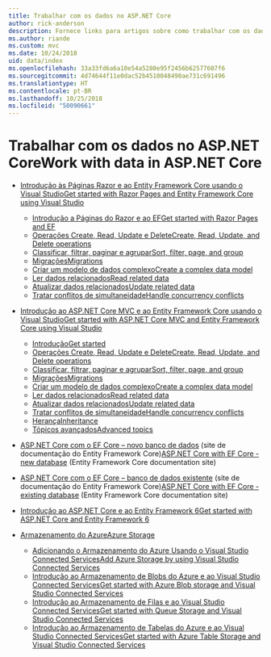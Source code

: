 ```yaml
---
title: Trabalhar com os dados no ASP.NET Core
author: rick-anderson
description: Fornece links para artigos sobre como trabalhar com os dados. Muitos usam o Entity Framework Core.
ms.author: riande
ms.custom: mvc
ms.date: 10/24/2018
uid: data/index
ms.openlocfilehash: 33a33fd6a6a10e54a5280e95f2456b62577607f6
ms.sourcegitcommit: 4d74644f11e0dac52b4510048490ae731c691496
ms.translationtype: HT
ms.contentlocale: pt-BR
ms.lasthandoff: 10/25/2018
ms.locfileid: "50090661"
---
```

# <a name="work-with-data-in-aspnet-core"></a><span data-ttu-id="73dd7-104">Trabalhar com os dados no ASP.NET Core</span><span class="sxs-lookup"><span data-stu-id="73dd7-104">Work with data in ASP.NET Core</span></span>

* [<span data-ttu-id="73dd7-105">Introdução às Páginas Razor e ao Entity Framework Core usando o Visual Studio</span><span class="sxs-lookup"><span data-stu-id="73dd7-105">Get started with Razor Pages and Entity Framework Core using Visual Studio</span></span>](xref:data/ef-rp/index)

  * [<span data-ttu-id="73dd7-106">Introdução a Páginas do Razor e ao EF</span><span class="sxs-lookup"><span data-stu-id="73dd7-106">Get started with Razor Pages and EF</span></span>](xref:data/ef-rp/intro)
  * [<span data-ttu-id="73dd7-107">Operações Create, Read, Update e Delete</span><span class="sxs-lookup"><span data-stu-id="73dd7-107">Create, Read, Update, and Delete operations</span></span>](xref:data/ef-rp/crud)
  * [<span data-ttu-id="73dd7-108">Classificar, filtrar, paginar e agrupar</span><span class="sxs-lookup"><span data-stu-id="73dd7-108">Sort, filter, page, and group</span></span>](xref:data/ef-rp/sort-filter-page)
  * [<span data-ttu-id="73dd7-109">Migrações</span><span class="sxs-lookup"><span data-stu-id="73dd7-109">Migrations</span></span>](xref:data/ef-rp/migrations)
  * [<span data-ttu-id="73dd7-110">Criar um modelo de dados complexo</span><span class="sxs-lookup"><span data-stu-id="73dd7-110">Create a complex data model</span></span>](xref:data/ef-rp/complex-data-model)
  * [<span data-ttu-id="73dd7-111">Ler dados relacionados</span><span class="sxs-lookup"><span data-stu-id="73dd7-111">Read related data</span></span>](xref:data/ef-rp/read-related-data)
  * [<span data-ttu-id="73dd7-112">Atualizar dados relacionados</span><span class="sxs-lookup"><span data-stu-id="73dd7-112">Update related data</span></span>](xref:data/ef-rp/update-related-data)
  * [<span data-ttu-id="73dd7-113">Tratar conflitos de simultaneidade</span><span class="sxs-lookup"><span data-stu-id="73dd7-113">Handle concurrency conflicts</span></span>](xref:data/ef-rp/concurrency)

* [<span data-ttu-id="73dd7-114">Introdução ao ASP.NET Core MVC e ao Entity Framework Core usando o Visual Studio</span><span class="sxs-lookup"><span data-stu-id="73dd7-114">Get started with ASP.NET Core MVC and Entity Framework Core using Visual Studio</span></span>](ef-mvc/index.md)
  * [<span data-ttu-id="73dd7-115">Introdução</span><span class="sxs-lookup"><span data-stu-id="73dd7-115">Get started</span></span>](ef-mvc/intro.md)
  * [<span data-ttu-id="73dd7-116">Operações Create, Read, Update e Delete</span><span class="sxs-lookup"><span data-stu-id="73dd7-116">Create, Read, Update, and Delete operations</span></span>](xref:data/ef-mvc/crud)
  * [<span data-ttu-id="73dd7-117">Classificar, filtrar, paginar e agrupar</span><span class="sxs-lookup"><span data-stu-id="73dd7-117">Sort, filter, page, and group</span></span>](xref:data/ef-mvc/sort-filter-page)
  * [<span data-ttu-id="73dd7-118">Migrações</span><span class="sxs-lookup"><span data-stu-id="73dd7-118">Migrations</span></span>](xref:data/ef-mvc/migrations)
  * [<span data-ttu-id="73dd7-119">Criar um modelo de dados complexo</span><span class="sxs-lookup"><span data-stu-id="73dd7-119">Create a complex data model</span></span>](ef-mvc/complex-data-model.md)
  * [<span data-ttu-id="73dd7-120">Ler dados relacionados</span><span class="sxs-lookup"><span data-stu-id="73dd7-120">Read related data</span></span>](ef-mvc/read-related-data.md)
  * [<span data-ttu-id="73dd7-121">Atualizar dados relacionados</span><span class="sxs-lookup"><span data-stu-id="73dd7-121">Update related data</span></span>](ef-mvc/update-related-data.md)
  * [<span data-ttu-id="73dd7-122">Tratar conflitos de simultaneidade</span><span class="sxs-lookup"><span data-stu-id="73dd7-122">Handle concurrency conflicts</span></span>](ef-mvc/concurrency.md)
  * [<span data-ttu-id="73dd7-123">Herança</span><span class="sxs-lookup"><span data-stu-id="73dd7-123">Inheritance</span></span>](ef-mvc/inheritance.md)
  * [<span data-ttu-id="73dd7-124">Tópicos avançados</span><span class="sxs-lookup"><span data-stu-id="73dd7-124">Advanced topics</span></span>](ef-mvc/advanced.md)

* <span data-ttu-id="73dd7-125">[ASP.NET Core com o EF Core – novo banco de dados](/ef/core/get-started/aspnetcore/new-db) (site de documentação do Entity Framework Core)</span><span class="sxs-lookup"><span data-stu-id="73dd7-125">[ASP.NET Core with EF Core - new database](/ef/core/get-started/aspnetcore/new-db) (Entity Framework Core documentation site)</span></span>

* <span data-ttu-id="73dd7-126">[ASP.NET Core com o EF Core – banco de dados existente](/ef/core/get-started/aspnetcore/existing-db) (site de documentação do Entity Framework Core)</span><span class="sxs-lookup"><span data-stu-id="73dd7-126">[ASP.NET Core with EF Core - existing database](/ef/core/get-started/aspnetcore/existing-db) (Entity Framework Core documentation site)</span></span>

* [<span data-ttu-id="73dd7-127">Introdução ao ASP.NET Core e ao Entity Framework 6</span><span class="sxs-lookup"><span data-stu-id="73dd7-127">Get started with ASP.NET Core and Entity Framework 6</span></span>](entity-framework-6.md)

* [<span data-ttu-id="73dd7-128">Armazenamento do Azure</span><span class="sxs-lookup"><span data-stu-id="73dd7-128">Azure Storage</span></span>](azure-storage/index.md)
  * [<span data-ttu-id="73dd7-129">Adicionando o Armazenamento do Azure Usando o Visual Studio Connected Services</span><span class="sxs-lookup"><span data-stu-id="73dd7-129">Add Azure Storage by using Visual Studio Connected Services</span></span>](/azure/vs-azure-tools-connected-services-storage)
  * [<span data-ttu-id="73dd7-130">Introdução ao Armazenamento de Blobs do Azure e ao Visual Studio Connected Services</span><span class="sxs-lookup"><span data-stu-id="73dd7-130">Get started with Azure Blob storage and Visual Studio Connected Services</span></span>](/azure/visual-studio/vs-storage-aspnet5-getting-started-blobs)
  * [<span data-ttu-id="73dd7-131">Introdução ao Armazenamento de Filas e ao Visual Studio Connected Services</span><span class="sxs-lookup"><span data-stu-id="73dd7-131">Get started with Queue Storage and Visual Studio Connected Services</span></span>](/azure/visual-studio/vs-storage-aspnet5-getting-started-queues)
  * [<span data-ttu-id="73dd7-132">Introdução ao Armazenamento de Tabelas do Azure e ao Visual Studio Connected Services</span><span class="sxs-lookup"><span data-stu-id="73dd7-132">Get started with Azure Table Storage and Visual Studio Connected Services</span></span>](/azure/visual-studio/vs-storage-aspnet5-getting-started-tables)
